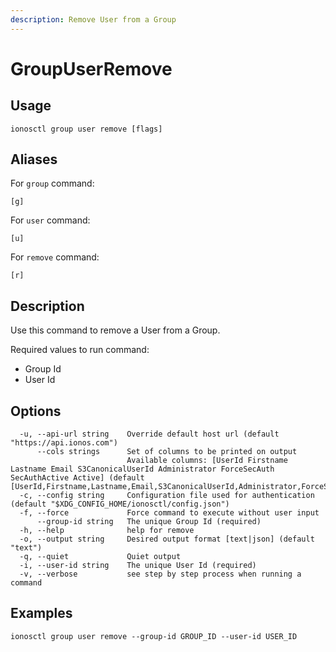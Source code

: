 ```yaml
---
description: Remove User from a Group
---
```


# GroupUserRemove

## Usage

```text
ionosctl group user remove [flags]
```

## Aliases

For `group` command:

```text
[g]
```

For `user` command:

```text
[u]
```

For `remove` command:

```text
[r]
```

## Description

Use this command to remove a User from a Group.

Required values to run command:

* Group Id
* User Id

## Options

```text
  -u, --api-url string    Override default host url (default "https://api.ionos.com")
      --cols strings      Set of columns to be printed on output 
                          Available columns: [UserId Firstname Lastname Email S3CanonicalUserId Administrator ForceSecAuth SecAuthActive Active] (default [UserId,Firstname,Lastname,Email,S3CanonicalUserId,Administrator,ForceSecAuth,SecAuthActive,Active])
  -c, --config string     Configuration file used for authentication (default "$XDG_CONFIG_HOME/ionosctl/config.json")
  -f, --force             Force command to execute without user input
      --group-id string   The unique Group Id (required)
  -h, --help              help for remove
  -o, --output string     Desired output format [text|json] (default "text")
  -q, --quiet             Quiet output
  -i, --user-id string    The unique User Id (required)
  -v, --verbose           see step by step process when running a command
```

## Examples

```text
ionosctl group user remove --group-id GROUP_ID --user-id USER_ID
```

